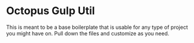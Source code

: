 # Octopus Gulp Util

This is meant to be a base boilerplate that is usable for any type of project you might have on. Pull down the files and customize as you need.
